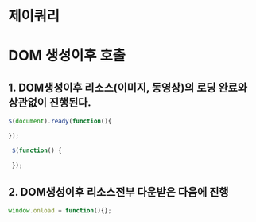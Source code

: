 # 제이쿼리
<script  src="http://code.jquery.com/jquery-2.2.1.min.js"></script>

# DOM 생성이후 호출
## 1. DOM생성이후 리소스(이미지, 동영상)의 로딩 완료와 상관없이 진행된다.
```javascript
$(document).ready(function(){				
  
});
```
```javascript
 $(function() {
           
 });
```
## 2. DOM생성이후 리소스전부 다운받은 다음에 진행
```javascript
window.onload = function(){};
```
